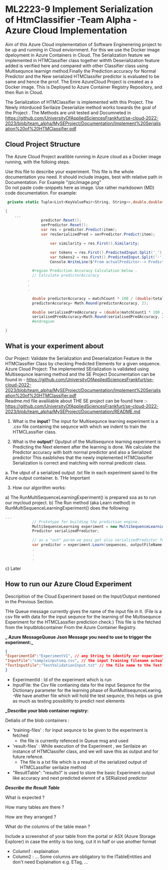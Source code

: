 # ML2223-9 Implement Serialization of HtmClassifier -Team Alpha - Azure Cloud Implementation

Aim of this Azure Cloud implementation of Software Enginenering project to be up and running in Cloud enviornment.
For this we use the Docker image dpeloyment in Azure Containers in Cloud.
The Serialization feature we implemented in HTMClassifier class together withth Deserialization feature added is verified here and compared with other Classifier class using Multisequnce learnign method.Finally the Prediction accuracy for Normal Predictor and the New serialized HTMClassifer predictor is evaluated to be same and hence the prrof.
The Enire AzureCloud Project is created as a Docker image. This is Deployed to Azure Container Registry Repository, and then Run in Cloud.




The Serialization of HTMClassifier is implemented with this Project.
The Newly intorduced Serilaize Deserialize method works towards the goal of the Project .
The Methods are unit tested and Documneted in https://github.com/UniversityOfAppliedSciencesFrankfurt/se-cloud-2022-2023/blob/team_alpha/MySEProject/Documentation/Implement%20Serialisation%20of%20HTMClassifier.pdf   


## Cloud Project Structure


The Azure Cloud Project availible running in Azure cloud as a Docker image running, with the folloing steps.

Use this file to describe your experiment.
This file is the whole documentation you need.
It should include images, best with relative path in Documentation. For Example "/pic/image.png"  
Do not paste code-snippets here as image. Use rather markdoown (MD) code documentation.
For example:

~~~csharp
 private static Tuple<List<KeyValuePair<String, String>>,double,double> PredictNextElement(Predictor predictor, double[] testItem, Predictor serPredictor)

{
    ...
                predictor.Reset();
                serPredictor.Reset();
                var res = predictor.Predict(item);
                var resSerializedPred = serPredictor.Predict(item);

                    var similarity = res.First().Similarity;

                    var tokens = res.First().PredictedInput.Split('_');
                    var tokens2 = res.First().PredictedInput.Split('-');
                    Console.WriteLine($"From actualPredictor--> Predicted Sequence: {tokens[0]}, predicted next element {tokens2.Last()}");

            #region Prediction Accuracy Calculation below .
            // Calculate predictorAccuracy
          .
          .
          .

            double predictorAccuracy = matchCount * 100 / (double)totalCount;
            predictorAccuracy= Math.Round(predictorAccuracy, 2);

            double serialisedPredAccuracy = (double)matchCount1 * 100 / (double)totalCount1;
            serialisedPredAccuracy=Math.Round(serialisedPredAccuracy, 2);
            #endregion

}
~~~


## What is your experiment about

Our Project: Validate the Serialization and Deserialization Feature in the HTMClassifier Class by checking Predicted Elements for a given sequence.
Azure Cloud Project: The implemented SErialization is validated using Multisequnce learning method and the 
SE Project Documentation can be found in - https://github.com/UniversityOfAppliedSciencesFrankfurt/se-cloud-2022-2023/blob/team_alpha/MySEProject/Documentation/Implement%20Serialisation%20of%20HTMClassifier.pdf   
Readme.md file availiiable about THE SE project can be found here :- https://github.com/UniversityOfAppliedSciencesFrankfurt/se-cloud-2022-2023/blob/team_alpha/MySEProject/Documentation/README.md   

1. What is the **input**?
The input for Multisequnce learning experiment is a .csv file containing the sequnce with which we indent to train the HTMCLassifier class.

2. What is the **output**?
Oputput of the Multisequnce learning experiment is Predicting the Next element after the learning is done. 
We calculate the Predictor accuracy with both normal predictor and also a Serialized predictor
This easblishes that the newly implemented HTMClassifier Serialization is correct and matching with normal predicotr class.

a. The utput of a  serialized output .txt file in each experiment saved to the Azure output container.
b. THe Important 

3. How our algorithm works:

  a) The RunMultiSequenceLearningExperiment() is prepared soa as to run our mycloud project.
  b) The Run method (aka Learn method) in RunMultiSequenceLearningExperiment() does the following:
~~~csharp
...
            // Prototype for building the prediction engine.
            MultiSequenceLearning experiment = new MultiSequenceLearning();
            Predictor serializedPredictor;

            // as a "out" param we pass get also serializedPredictor for the New HTMClassifier class.
            var predictor = experiment.Learn(sequences, outputFileName, out serializedPredictor);
            .
            .
            .
~~~

  c) Later


## How to run our Azure Cloud Experiment

Descripition of the Cloud Experiment based on the Input/Output mentioned in the Previous Section.

THe Queue message currently gives the name of the input file in it.
(File is a csv file with data for the input sequnce for the learning of the Multisequnce Experiment for the HTMCLassifier prediction check.) This file is the fetched from the Inputblobcontainer From the Azure Container Registry.

**_ Azure MessageQueue Json Message you need to use to trigger the experiment:_**  

~~~json
{
"ExperimentId":"ExperimentV1", // any String to identify our experiment
"InputFile":"sampleinputseq.csv", // the input Training filename actually holding the sequence for training required for the Experiment Run
"TestInputFile":"TestValidationInput.txt" // the file name to the Test sequnce we use to predict next element
}
~~~

- ExperimentId : Id of the experiment which is run  
- InputFile: the Csv file contianing data for the input Sequnce for the Dictionary parameter for the learning phase of       RunMultisequnceLearing.  
-We have another file which will hold the test sequnce, this helps us give as much as testing possibility to predict next elements

**_Describe your blob container registry:**  

Detialis of the blob containers :  
- 'training-files' : for input sequnce to be given to the experiment is fetched 
  - the file is currently refenced in Queue msg and used 
- 'result-files' : While execution of the Experiment , we Serilaize an instance of HTMClassifer class, and we will save this as output and for future refence.
  - The file is a txt file which is a result of the serialized output of HTMCLassifier serilaize method  
- "ResultTable": "results1" is used to store the basic Experiment output like accuracy and next predicted elemnt of a SERialized predictor


**_Describe the Result Table_**

 What is expected ?
 
 How many tables are there ? 
 
 How are they arranged ?
 
 What do the columns of the table mean ?
 
 Include a screenshot of your table from the portal or ASX (Azure Storage Explorer) in case the entity is too long, cut it in half or use another format
 
 - Column1 : explaination
 - Column2 : ...
Some columns are obligatory to the ITableEntities and don't need Explaination e.g. ETag, ...
 
